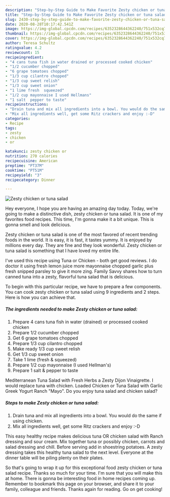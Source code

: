 ```yaml
---
description: "Step-by-Step Guide to Make Favorite Zesty chicken or tuna salad"
title: "Step-by-Step Guide to Make Favorite Zesty chicken or tuna salad"
slug: 2430-step-by-step-guide-to-make-favorite-zesty-chicken-or-tuna-salad
date: 2020-08-28T10:17:42.541Z
image: https://img-global.cpcdn.com/recipes/6352328644362240/751x532cq70/zesty-chicken-or-tuna-salad-recipe-main-photo.jpg
thumbnail: https://img-global.cpcdn.com/recipes/6352328644362240/751x532cq70/zesty-chicken-or-tuna-salad-recipe-main-photo.jpg
cover: https://img-global.cpcdn.com/recipes/6352328644362240/751x532cq70/zesty-chicken-or-tuna-salad-recipe-main-photo.jpg
author: Teresa Schultz
ratingvalue: 4.2
reviewcount: 15
recipeingredient:
- "4 cans tuna fish in water drained or processed cooked chicken"
- "1/2 cucumber chopped"
- "6 grape tomatoes chopped"
- "1/3 cup cilantro chopped"
- "1/3 cup sweet relish"
- "1/3 cup sweet onion"
- "1 lime fresh  squeezed"
- "1/2 cup mayonnaise I used Hellmans"
- "1 salt  pepper to taste"
recipeinstructions:
- "Drain tuna and mix all ingredients into a bowl. You would do the same if using chicken."
- "Mix all ingredients well, get some Ritz crackers and enjoy :-D"
categories:
- Recipe
tags:
- zesty
- chicken
- or

katakunci: zesty chicken or 
nutrition: 270 calories
recipecuisine: American
preptime: "PT37M"
cooktime: "PT51M"
recipeyield: "3"
recipecategory: Dinner

---
```



![Zesty chicken or tuna salad](https://img-global.cpcdn.com/recipes/6352328644362240/751x532cq70/zesty-chicken-or-tuna-salad-recipe-main-photo.jpg)

Hey everyone, I hope you are having an amazing day today. Today, we're going to make a distinctive dish, zesty chicken or tuna salad. It is one of my favorites food recipes. This time, I'm gonna make it a bit unique. This is gonna smell and look delicious.

Zesty chicken or tuna salad is one of the most favored of recent trending foods in the world. It is easy, it is fast, it tastes yummy. It is enjoyed by millions every day. They are fine and they look wonderful. Zesty chicken or tuna salad is something that I have loved my entire life.

I&#39;ve used this recipe using Tuna or Chicken - both get good reviews. I do doctor it using fresh lemon juice more mayonnaise chopped garlic plus fresh snipped parsley to give it more zing. Family Savvy shares how to turn canned tuna into a zesty, flavorful tuna salad that is delicious.


To begin with this particular recipe, we have to prepare a few components. You can cook zesty chicken or tuna salad using 9 ingredients and 2 steps. Here is how you can achieve that.

<!--inarticleads1-->

##### The ingredients needed to make Zesty chicken or tuna salad:

1. Prepare 4 cans tuna fish in water (drained) or processed cooked chicken
1. Prepare 1/2 cucumber chopped
1. Get 6 grape tomatoes chopped
1. Prepare 1/3 cup cilantro chopped
1. Make ready 1/3 cup sweet relish
1. Get 1/3 cup sweet onion
1. Take 1 lime (fresh &amp; squeezed)
1. Prepare 1/2 cup mayonnaise (I used Hellman&#39;s)
1. Prepare 1 salt &amp; pepper to taste


Mediterranean Tuna Salad with Fresh Herbs a Zesty Dijon Vinaigrette. I would replace tuna with chicken. Loaded Chicken or Tuna Salad with Garlic Greek Yogurt Ranch &#34;Mayo&#34;. Do you enjoy tuna salad and chicken salad? 

<!--inarticleads2-->

##### Steps to make Zesty chicken or tuna salad:

1. Drain tuna and mix all ingredients into a bowl. You would do the same if using chicken.
1. Mix all ingredients well, get some Ritz crackers and enjoy :-D


This easy healthy recipe makes delicious tuna OR chicken salad with Ranch dressing and sour cream. Mix together tuna or possibly chicken, carrots and salad dressing and chill. Before serving add in shoestring potatoes. A zesty dressing takes this healthy tuna salad to the next level. Everyone at the dinner table will be piling plenty on their plates. 

So that's going to wrap it up for this exceptional food zesty chicken or tuna salad recipe. Thanks so much for your time. I'm sure that you will make this at home. There is gonna be interesting food in home recipes coming up. Remember to bookmark this page on your browser, and share it to your family, colleague and friends. Thanks again for reading. Go on get cooking!
